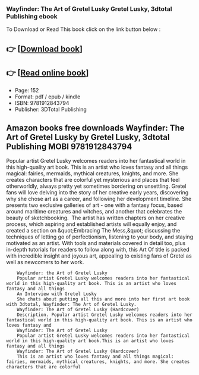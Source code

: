 ### Wayfinder: The Art of Gretel Lusky Gretel Lusky, 3dtotal Publishing ebook

To Download or Read This book click on the link button below :

## 👉  [**[Download book](http://get-pdfs.com/download.php?group=book&from=github.com&id=696778&lnk=1064 "Download book")**]

## 👉  [**[Read online book](http://get-pdfs.com/download.php?group=book&from=github.com&id=696778&lnk=1064 "Read online book")**]


* Page: 152
* Format: pdf / epub / kindle
* ISBN: 9781912843794
* Publisher: 3DTotal Publishing



## Amazon books free downloads Wayfinder: The Art of Gretel Lusky by Gretel Lusky, 3dtotal Publishing MOBI 9781912843794



Popular artist Gretel Lusky welcomes readers into her fantastical world in this high-quality art book. This is an artist who loves fantasy and all things magical: fairies, mermaids, mythical creatures, knights, and more. She creates characters that are colorful yet mysterious and places that feel otherworldly, always pretty yet sometimes bordering on unsettling. Gretel fans will love delving into the story of her creative early years, discovering why she chose art as a career, and following her development timeline. She presents two exclusive galleries of art - one with a fantasy focus, based around maritime creatures and witches, and another that celebrates the beauty of sketchbooking.  The artist has written chapters on her creative process, which aspiring and established artists will equally enjoy, and created a section on &amp;quot;Embracing The Mess,&amp;quot; discussing the techniques of letting go of perfectionism, listening to your body, and staying motivated as an artist. With tools and materials covered in detail too, plus in-depth tutorials for readers to follow along with, this Art Of title is packed with incredible insight and joyous art, appealing to existing fans of Gretel as well as newcomers to her work.


        Wayfinder: the Art of Gretel Lusky
        Popular artist Gretel Lusky welcomes readers into her fantastical world in this high-quality art book. This is an artist who loves fantasy and all things 
        An Interview with Gretel Lusky
        She chats about putting all this and more into her first art book with 3dtotal, Wayfinder: The Art of Gretel Lusky.
        Wayfinder: The Art of Gretel Lusky (Hardcover)
        Description. Popular artist Gretel Lusky welcomes readers into her fantastical world in this high-quality art book. This is an artist who loves fantasy and 
        Wayfinder: The Art of Gretel Lusky
        Popular artist Gretel Lusky welcomes readers into her fantastical world in this high-quality art book.This is an artist who loves fantasy and all things 
        Wayfinder: The Art of Gretel Lusky (Hardcover)
        This is an artist who loves fantasy and all things magical: fairies, mermaids, mythical creatures, knights, and more. She creates characters that are colorful 
    




